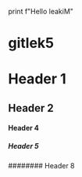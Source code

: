print f"Hello leakiM"

# gitlek5

# Header 1

## Header 2

#### Header 4

##### Header 5

######## Header 8
